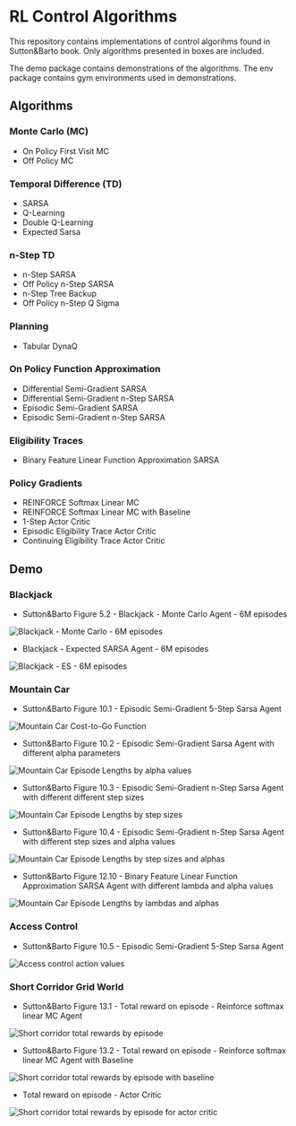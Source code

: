 # RL Control Algorithms

This repository contains implementations of control algorihms found in Sutton&Barto book. Only algorithms presented in boxes are included.

The demo package contains demonstrations of the algorithms. The env package contains gym environments used in demonstrations.

## Algorithms

### Monte Carlo (MC)

- On Policy First Visit MC 
- Off Policy MC

### Temporal Difference (TD)

- SARSA
- Q-Learning
- Double Q-Learning
- Expected Sarsa

### n-Step TD

- n-Step SARSA
- Off Policy n-Step SARSA
- n-Step Tree Backup
- Off Policy n-Step Q Sigma

### Planning

- Tabular DynaQ

### On Policy Function Approximation

- Differential Semi-Gradient SARSA
- Differential Semi-Gradient n-Step SARSA
- Episodic Semi-Gradient SARSA
- Episodic Semi-Gradient n-Step SARSA

### Eligibility Traces

- Binary Feature Linear Function Approximation SARSA

### Policy Gradients

- REINFORCE Softmax Linear MC
- REINFORCE Softmax Linear MC with Baseline
- 1-Step Actor Critic 
- Episodic Eligibility Trace Actor Critic
- Continuing Eligibility Trace Actor Critic

## Demo

### Blackjack

* Sutton&Barto Figure 5.2 - Blackjack - Monte Carlo Agent - 6M episodes

![Blackjack - Monte Carlo - 6M episodes](images/figure_5.2.png)

* Blackjack - Expected SARSA Agent - 6M episodes

![Blackjack - ES - 6M episodes](images/figure_blackjack-ES-6_000_000.png)


### Mountain Car

* Sutton&Barto Figure 10.1 - Episodic Semi-Gradient 5-Step Sarsa Agent

![Mountain Car Cost-to-Go Function](images/figure_10.1.png)

* Sutton&Barto Figure 10.2 - Episodic Semi-Gradient Sarsa Agent with different alpha parameters

![Mountain Car Episode Lengths by alpha values](images/figure_10.2.png)


* Sutton&Barto Figure 10.3 - Episodic Semi-Gradient n-Step Sarsa Agent with different different step sizes

![Mountain Car Episode Lengths by step sizes](images/figure_10.3.png)

* Sutton&Barto Figure 10.4 - Episodic Semi-Gradient n-Step Sarsa Agent with different step sizes and alpha values

![Mountain Car Episode Lengths by step sizes and alphas](images/figure_10.4.png)


* Sutton&Barto Figure 12.10 - Binary Feature Linear Function Approximation SARSA Agent with different lambda and alpha values

![Mountain Car Episode Lengths by lambdas and alphas](images/figure_12.10.png)


### Access Control

* Sutton&Barto Figure 10.5 - Episodic Semi-Gradient 5-Step Sarsa Agent

![Access control action values](images/figure_10.5.png)

### Short Corridor Grid World

* Sutton&Barto Figure 13.1 - Total reward on episode - Reinforce softmax linear MC Agent

![Short corridor total rewards by episode](images/figure_13.1.png)

* Sutton&Barto Figure 13.2 - Total reward on episode - Reinforce softmax linear MC Agent with Baseline

![Short corridor total rewards by episode with baseline](images/figure_13.2.png)

* Total reward on episode - Actor Critic

![Short corridor total rewards by episode for actor critic](images/figure_13.2_actor_critic.png)
